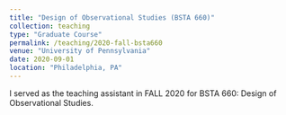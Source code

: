 ```yaml
---
title: "Design of Observational Studies (BSTA 660)"
collection: teaching
type: "Graduate Course"
permalink: /teaching/2020-fall-bsta660
venue: "University of Pennsylvania"
date: 2020-09-01
location: "Philadelphia, PA"
---
```

I served as the teaching assistant in FALL 2020 for BSTA 660: Design of Observational Studies.
